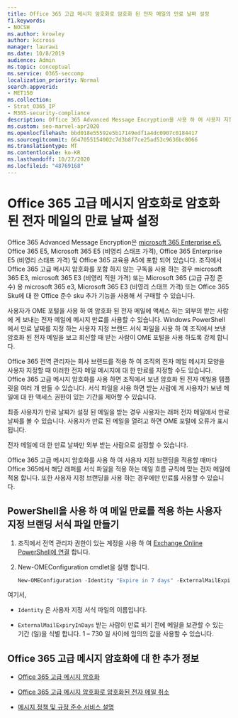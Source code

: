 ```yaml
---
title: Office 365 고급 메시지 암호화로 암호화 된 전자 메일의 만료 날짜 설정
f1.keywords:
- NOCSH
ms.author: krowley
author: kccross
manager: laurawi
ms.date: 10/8/2019
audience: Admin
ms.topic: conceptual
ms.service: O365-seccomp
localization_priority: Normal
search.appverid:
- MET150
ms.collection:
- Strat_O365_IP
- M365-security-compliance
description: Office 365 Advanced Message Encryption을 사용 하 여 사용자 지정 브랜드 서식 파일을 통해 전자 메일에 만료 날짜를 설정 하 여 이메일 보안을 확장할 수 있습니다.
ms.custom: seo-marvel-apr2020
ms.openlocfilehash: bbd018e55592e5b17149edf1a4dc0907c0184417
ms.sourcegitcommit: 6647055154002c7d3b8f7ce25ad53c9636bc8066
ms.translationtype: MT
ms.contentlocale: ko-KR
ms.lasthandoff: 10/27/2020
ms.locfileid: "48769168"
---
```

# <a name="set-an-expiration-date-for-email-encrypted-by-office-365-advanced-message-encryption"></a>Office 365 고급 메시지 암호화로 암호화 된 전자 메일의 만료 날짜 설정

Office 365 Advanced Message Encryption은 [microsoft 365 Enterprise e5](https://www.microsoft.com/microsoft-365/enterprise/home), Office 365 E5, Microsoft 365 E5 (비영리 스태프 가격), Office 365 Enterprise E5 (비영리 스태프 가격) 및 Office 365 교육용 A5에 포함 되어 있습니다. 조직에서 Office 365 고급 메시지 암호화를 포함 하지 않는 구독을 사용 하는 경우 microsoft 365 E3, microsoft 365 E3 (비영리 직원 가격) 또는 Microsoft 365 (고급 규정 준수) 용 microsoft 365 e3, Microsoft 365 E3 (비영리 스태프 가격) 또는 Office 365 Sku에 대 한 Office 준수 sku 추가 기능을 사용해 서 구매할 수 있습니다.

사용자가 OME 포털을 사용 하 여 암호화 된 전자 메일에 액세스 하는 외부의 받는 사람에 게 보내는 전자 메일에 메시지 만료를 사용할 수 있습니다. Windows PowerShell에서 만료 날짜를 지정 하는 사용자 지정 브랜드 서식 파일을 사용 하 여 조직에서 보낸 암호화 된 전자 메일을 보고 회신할 때 받는 사람이 OME 포털을 사용 하도록 강제 합니다.

Office 365 전역 관리자는 회사 브랜드를 적용 하 여 조직의 전자 메일 메시지 모양을 사용자 지정할 때 이러한 전자 메일 메시지에 대 한 만료를 지정할 수도 있습니다. Office 365 고급 메시지 암호화를 사용 하면 조직에서 보낸 암호화 된 전자 메일용 템플릿을 여러 개 만들 수 있습니다. 서식 파일을 사용 하면 받는 사람에 게 사용자가 보낸 메일에 대 한 액세스 권한이 있는 기간을 제어할 수 있습니다.

최종 사용자가 만료 날짜가 설정 된 메일을 받는 경우 사용자는 래퍼 전자 메일에서 만료 날짜를 볼 수 있습니다. 사용자가 만료 된 메일을 열려고 하면 OME 포털에 오류가 표시 됩니다.

전자 메일에 대 한 만료 날짜만 외부 받는 사람으로 설정할 수 있습니다.

Office 365 고급 메시지 암호화를 사용 하 여 사용자 지정 브랜딩을 적용할 때마다 Office 365에서 해당 래퍼를 서식 파일을 적용 하는 메일 흐름 규칙에 맞는 전자 메일에 적용 합니다. 또한 사용자 지정 브랜딩을 사용 하는 경우에만 만료를 사용할 수 있습니다.

## <a name="create-a-custom-branding-template-to-force-mail-expiration-by-using-powershell"></a>PowerShell을 사용 하 여 메일 만료를 적용 하는 사용자 지정 브랜딩 서식 파일 만들기

1. 조직에서 전역 관리자 권한이 있는 계정을 사용 하 여 [Exchange Online PowerShell에 연결](https://docs.microsoft.com/powershell/exchange/connect-to-exchange-online-powershell) 합니다.

2. New-OMEConfiguration cmdlet을 실행 합니다.

    ```powershell
    New-OMEConfiguration -Identity "Expire in 7 days" -ExternalMailExpiryInDays 7
    ```

여기서,

- `Identity` 은 사용자 지정 서식 파일의 이름입니다.

- `ExternalMailExpiryInDays` 받는 사람이 만료 되기 전에 메일을 보관할 수 있는 기간 (일)을 식별 합니다. 1 – 730 일 사이에 임의의 값을 사용할 수 있습니다.

## <a name="more-information-about-office-365-advanced-message-encryption"></a>Office 365 고급 메시지 암호화에 대 한 추가 정보

- [Office 365 고급 메시지 암호화](ome-advanced-message-encryption.md)

- [Office 365 고급 메시지 암호화로 암호화된 전자 메일 취소](revoke-ome-encrypted-mail.md)

- [메시지 정책 및 규정 준수 서비스 설명](https://docs.microsoft.com/office365/servicedescriptions/exchange-online-service-description/message-policy-and-compliance)

